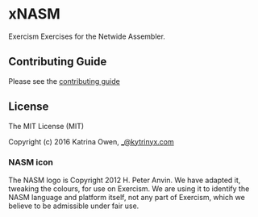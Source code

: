 # xNASM

Exercism Exercises for the Netwide Assembler.

## Contributing Guide

Please see the [contributing guide](https://github.com/exercism/x-api/blob/master/CONTRIBUTING.md#the-exercise-data)

## License

The MIT License (MIT)

Copyright (c) 2016 Katrina Owen, _@kytrinyx.com

### NASM icon
The NASM logo is Copyright 2012 H. Peter Anvin. We have adapted it, tweaking the colours, for use on Exercism. We are using it to identify the NASM language and platform itself, not any part of Exercism, which we believe to be admissible under fair use.